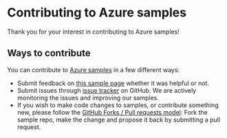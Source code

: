 # Contributing to Azure samples

Thank you for your interest in contributing to Azure samples!

## Ways to contribute

You can contribute to [Azure samples](https://github.com/Azure-Samples/aad-dotnet-manage-users-groups-and-roles) in a few different ways:

- Submit feedback on [this sample page](https://azure.microsoft.com/documentation/samples/aad-dotnet-manage-users-groups-and-roles/) whether it was helpful or not.  
- Submit issues through [issue tracker](https://github.com/Azure-Samples/aad-dotnet-manage-users-groups-and-roles/issues) on GitHub. We are actively monitoring the issues and improving our samples.
- If you wish to make code changes to samples, or contribute something new, please follow the [GitHub Forks / Pull requests model](https://help.github.com/articles/fork-a-repo/): Fork the sample repo, make the change and propose it back by submitting a pull request.